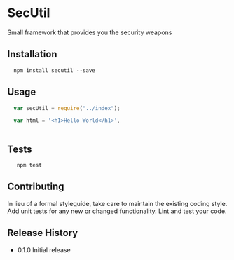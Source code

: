 SecUtil
=========

Small framework that provides you the security weapons

## Installation

```shell
  npm install secutil --save
```

## Usage

```js
  var secUtil = require("../index");

  var html = '<h1>Hello World</h1>',
      
```

## Tests

```shell
   npm test
```

## Contributing

In lieu of a formal styleguide, take care to maintain the existing coding style.
Add unit tests for any new or changed functionality. Lint and test your code.

## Release History

* 0.1.0 Initial release
